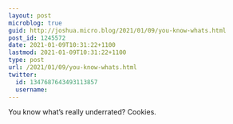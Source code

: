 ```yaml
---
layout: post
microblog: true
guid: http://joshua.micro.blog/2021/01/09/you-know-whats.html
post_id: 1245572
date: 2021-01-09T10:31:22+1100
lastmod: 2021-01-09T10:31:22+1100
type: post
url: /2021/01/09/you-know-whats.html
twitter:
  id: 1347687643493113857
  username: 
---
```

You know what’s really underrated? Cookies.
